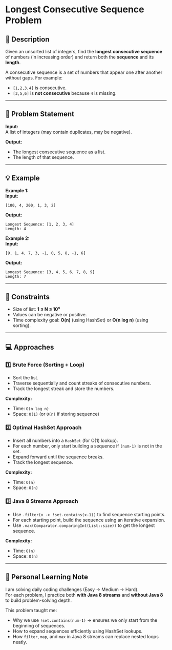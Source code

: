 # Longest Consecutive Sequence Problem

## 📜 Description
Given an unsorted list of integers, find the **longest consecutive sequence** of numbers (in increasing order) and return both the **sequence** and its **length**.

A consecutive sequence is a set of numbers that appear one after another without gaps. For example:
- `[1,2,3,4]` is consecutive.
- `[3,5,6]` is **not consecutive** because `4` is missing.

---

## 📝 Problem Statement
**Input:**  
A list of integers (may contain duplicates, may be negative).

**Output:**  
- The longest consecutive sequence as a list.
- The length of that sequence.

---

## 💡 Example

**Example 1:**  
**Input:**
```text
[100, 4, 200, 1, 3, 2]
```
**Output:**
```text
Longest Sequence: [1, 2, 3, 4]
Length: 4
```

**Example 2:**  
**Input:**
```text
[9, 1, 4, 7, 3, -1, 0, 5, 8, -1, 6]
```
**Output:**
```text
Longest Sequence: [3, 4, 5, 6, 7, 8, 9]
Length: 7
```

---

## 📌 Constraints
- Size of list: **1 ≤ N ≤ 10⁵**
- Values can be negative or positive.
- Time complexity goal: **O(n)** (using HashSet) or **O(n log n)** (using sorting).

---

## 💻 Approaches

### **1️⃣ Brute Force (Sorting + Loop)**
- Sort the list.
- Traverse sequentially and count streaks of consecutive numbers.
- Track the longest streak and store the numbers.

**Complexity:**
- Time: `O(n log n)`
- Space: `O(1)` (or `O(n)` if storing sequence)

### **2️⃣ Optimal HashSet Approach**
- Insert all numbers into a `HashSet` (for O(1) lookup).
- For each number, only start building a sequence if `(num-1)` is not in the set.
- Expand forward until the sequence breaks.
- Track the longest sequence.

**Complexity:**
- Time: `O(n)`
- Space: `O(n)`

### **3️⃣ Java 8 Streams Approach**
- Use `.filter(x -> !set.contains(x-1))` to find sequence starting points.
- For each starting point, build the sequence using an iterative expansion.
- Use `.max(Comparator.comparingInt(List::size))` to get the longest sequence.

**Complexity:**
- Time: `O(n)`
- Space: `O(n)`

---

## 📅 Personal Learning Note
I am solving daily coding challenges (Easy → Medium → Hard).  
For each problem, I practice both **with Java 8 streams** and **without Java 8** to build problem-solving depth.

This problem taught me:
- Why we use `!set.contains(num-1)` → ensures we only start from the beginning of sequences.
- How to expand sequences efficiently using HashSet lookups.
- How `filter`, `map`, and `max` in Java 8 streams can replace nested loops neatly.
